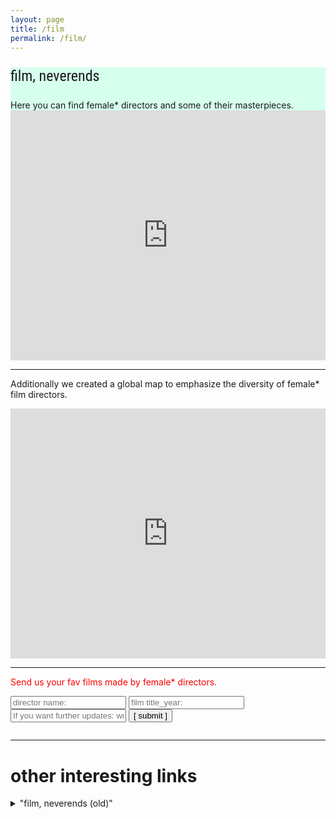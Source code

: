 ```yaml
---
layout: page
title: /film
permalink: /film/
---
```

<style>
@import url('https://fonts.googleapis.com/css2?family=Roboto+Condensed&display=swap');

.titlefont {
font-family: 'Roboto Condensed', sans-serif;
font color: #4C39CA;
font-size: 24px; 
}

.bodycontents {background-color: #D6FFED;
    }
    
</style>

<div class="bodycontents">

<div class="titlefont"><p class=”breakAfter”>film, neverends <p></div>
Here you can find female* directors and some of their masterpieces. <br>
  
</div>

<iframe style="border-style: none; width:100%; height:400px;" src="https://commaneverends.github.io/table_film/index.html" frameBorder="0"></iframe>


---

Additionally we created a global map to emphasize the diversity of female* film directors.

<iframe width="100%" height="400px" frameborder="0" allowfullscreen src="https://umap.openstreetmap.co/en/map/filmneverends_2842?scaleControl=true&miniMap=false&scrollWheelZoom=true&zoomControl=true&allowEdit=false&moreControl=true&searchControl=true&tilelayersControl=false&embedControl=false&datalayersControl=expanded&onLoadPanel=undefined&captionBar=true&datalayers=5282%2C5281&fullscreenControl=false&locateControl=true&editinosmControl=false&measureControl=false#5/1.911/-64.468"></iframe>


---


<font color="red"> Send us your fav films made by female* directors. </font> 

<script data-cfasync="false" type="text/javascript" src="form-submission-handler.js"></script>

<form class="gform" method="POST" id="car_request_form" role="form" action="https://script.google.com/macros/s/AKfycbw4uqE9OpRTnm_7eIdmPS7VLADGdQI6l6Tn0ueX/exec" target="after" onsubmit="close()">
  
<form>
  <input type="text" id="name" name="director" placeholder="director name:" autocomplete="off">
  <input type="text" id="film" name="filmtitle" placeholder="film title_year:" autocomplete="off">
  <input type="text" id="email" name="subscription" placeholder="If you want further updates: write your email address here" autocomplete="off">  
  <input type="submit" value="[ submit ]" onclick="displayThanks()">  
 
</form>

<iframe id="after" name="after" frameborder="0" onmousewheel="" width="100%" height="0.1" style="background: transparent; border: none;">
</iframe>

<div style="display:none" class="thanks_message">
<span id="span_thanks"> Thanks for your support. See you again! </span>
</div>

<script>
function close() {
    document.querySelector('#after').addEventListener('load', function() {
        window.close();
    });
  
}
function displayThanks() {
   var span_Text = document.getElementById("span_thanks").innerText;
   alert (span_Text);
}
</script>


---  



# other interesting links


<details>
<summary> "film, neverends (old)" </summary>
  <h3><font color="white"> director </font> / <font color="white"> movie </font>  / <font color="white"> year </font> (in alphabetical order) </h3>
    <ul>
    {% for member in site.data.filmform %}
      <li>
          <font color="red">{{ member.item }}</font> <font color="yellow">{{ member.movie }}</font> <font color="green">{{ member.year }}</font> 
      </li>
    {% endfor %}
    </ul>
</details>


